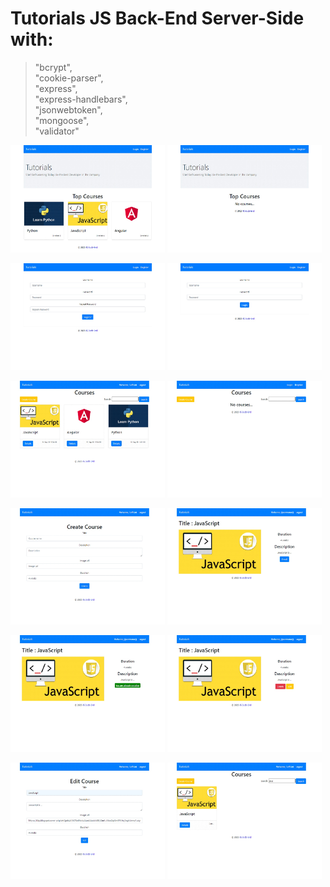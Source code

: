 # Tutorials JS Back-End Server-Side with:
>"bcrypt",\
>"cookie-parser",\
>"express",\
>"express-handlebars",\
>"jsonwebtoken",\
>"mongoose",\
>"validator"

<p><img src="https://github.com/adriqnn/JS-Backend-Projects/blob/main/Tutorials/x-tutorials-pictures/1.jpg" width="49%" height="49%"> <img src="https://github.com/adriqnn/JS-Backend-Projects/blob/main/Tutorials/x-tutorials-pictures/2.jpg" width="49%" height="49%"></p>
<p><img src="https://github.com/adriqnn/JS-Backend-Projects/blob/main/Tutorials/x-tutorials-pictures/3.jpg" width="49%" height="49%"> <img src="https://github.com/adriqnn/JS-Backend-Projects/blob/main/Tutorials/x-tutorials-pictures/4.jpg" width="49%" height="49%"></p>
<p><img src="https://github.com/adriqnn/JS-Backend-Projects/blob/main/Tutorials/x-tutorials-pictures/5.jpg" width="49%" height="49%"> <img src="https://github.com/adriqnn/JS-Backend-Projects/blob/main/Tutorials/x-tutorials-pictures/6.jpg" width="49%" height="49%"></p>
<p><img src="https://github.com/adriqnn/JS-Backend-Projects/blob/main/Tutorials/x-tutorials-pictures/7.jpg" width="49%" height="49%"> <img src="https://github.com/adriqnn/JS-Backend-Projects/blob/main/Tutorials/x-tutorials-pictures/8.jpg" width="49%" height="49%"></p>
<p><img src="https://github.com/adriqnn/JS-Backend-Projects/blob/main/Tutorials/x-tutorials-pictures/9.jpg" width="49%" height="49%"> <img src="https://github.com/adriqnn/JS-Backend-Projects/blob/main/Tutorials/x-tutorials-pictures/10.jpg" width="49%" height="49%"></p>
<p><img src="https://github.com/adriqnn/JS-Backend-Projects/blob/main/Tutorials/x-tutorials-pictures/11.jpg" width="49%" height="49%"> <img src="https://github.com/adriqnn/JS-Backend-Projects/blob/main/Tutorials/x-tutorials-pictures/12.jpg" width="49%" height="49%"></p>
